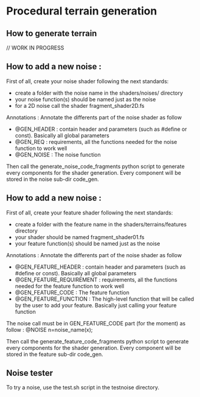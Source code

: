 # Procedural terrain generation

## How to generate terrain
// WORK IN PROGRESS

## How to add a new noise :
First of all, create your noise shader following the next standards:

- create a folder with the noise name in the shaders/noises/ directory
- your noise function(s) should be named just as the noise
- for a 2D noise call the shader fragment_shader2D.fs

Annotations :
Annotate the differents part of the noise shader as follow

- @GEN_HEADER : contain header and parameters (such as #define or const). Basically all global parameters
- @GEN_REQ : requirements, all the functions needed for the noise function to work well
- @GEN_NOISE : The noise function

Then call the generate_noise_code_fragments python script to generate every components for the shader generation. Every component will be stored in the noise sub-dir code_gen.

## How to add a new noise :
First of all, create your feature shader following the next standards:

- create a folder with the feature name in the shaders/terrains/features directory
- your shader should be named fragment_shader01.fs
- your feature function(s) should be named just as the noise

Annotations :
Annotate the differents part of the noise shader as follow

- @GEN_FEATURE_HEADER : contain header and parameters (such as #define or const). Basically all global parameters
- @GEN_FEATURE_REQUIREMENT : requirements, all the functions needed for the feature function to work well
- @GEN_FEATURE_CODE : The feature function
- @GEN_FEATURE_FUNCTION : The high-level function that will be called by the user to add your feature. Basically just calling your feature function

The noise call must be in GEN_FEATURE_CODE part (for the moment) as follow :
@NOISE
n=noise_name(x);

Then call the generate_feature_code_fragments python script to generate every components for the shader generation. Every component will be stored in the feature sub-dir code_gen.


## Noise tester
To try a noise, use the test.sh script in the testnoise directory.
